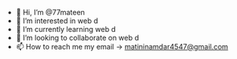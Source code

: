 - 👋 Hi, I’m @77mateen
- 👀 I’m interested in web d
- 🌱 I’m currently learning web d
- 💞️ I’m looking to collaborate on web d
- 📫 How to reach me my email -> matininamdar4547@gmail.com

<!---
77mateen/77mateen is a ✨ special ✨ repository because its `README.md` (this file) appears on your GitHub profile.
You can click the Preview link to take a look at your changes.
--->
